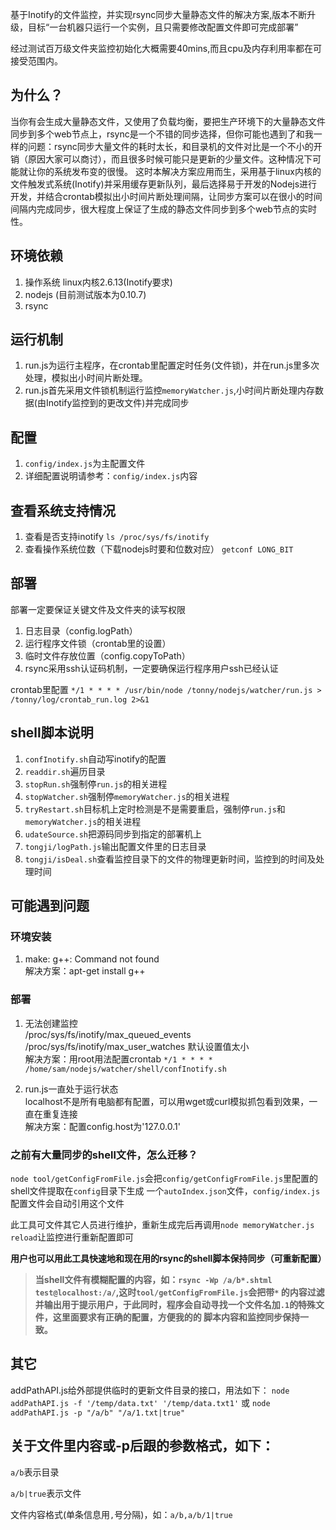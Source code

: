 基于Inotify的文件监控，并实现rsync同步大量静态文件的解决方案,版本不断升级，目标“一台机器只运行一个实例，且只需要修改配置文件即可完成部署”

经过测试百万级文件夹监控初始化大概需要40mins,而且cpu及内存利用率都在可接受范围内。

## 为什么？
当你有会生成大量静态文件，又使用了负载均衡，要把生产环境下的大量静态文件同步到多个web节点上，rsync是一个不错的同步选择，但你可能也遇到了和我一样的问题：rsync同步大量文件的耗时太长，和目录机的文件对比是一个不小的开销（原因大家可以商讨），而且很多时候可能只是更新的少量文件。这种情况下可能就让你的系统发布变的很慢。
这时本解决方案应用而生，采用基于linux内核的文件触发式系统(Inotify)并采用缓存更新队列，最后选择易于开发的Nodejs进行开发，并结合crontab模拟出小时间片断处理间隔，让同步方案可以在很小的时间间隔内完成同步，很大程度上保证了生成的静态文件同步到多个web节点的实时性。

## 环境依赖
1. 操作系统 linux内核2.6.13(Inotify要求)
2. nodejs (目前测试版本为0.10.7)
3. rsync

## 运行机制
1. run.js为运行主程序，在crontab里配置定时任务(文件锁)，并在run.js里多次处理，模拟出小时间片断处理。
2. run.js首先采用文件锁机制运行监控`memoryWatcher.js`,小时间片断处理内存数据(由Inotify监控到的更改文件)并完成同步

## 配置
1. `config/index.js`为主配置文件
2. 详细配置说明请参考：`config/index.js`内容

## 查看系统支持情况
1. 查看是否支持inotify  `ls /proc/sys/fs/inotify`
2. 查看操作系统位数（下载nodejs时要和位数对应）  `getconf LONG_BIT`

## 部署
  部署一定要保证关键文件及文件夹的读写权限
  1. 日志目录（config.logPath）
  2. 运行程序文件锁（crontab里的设置）
  3. 临时文件存放位置（config.copyToPath）
  4. rsync采用ssh认证码机制，一定要确保运行程序用户ssh已经认证

crontab里配置  `*/1 * * * * /usr/bin/node /tonny/nodejs/watcher/run.js > /tonny/log/crontab_run.log 2>&1`

## shell脚本说明
1. `confInotify.sh`自动写inotify的配置
2. `readdir.sh`遍历目录
3. `stopRun.sh`强制停`run.js`的相关进程
4. `stopWatcher.sh`强制停`memoryWatcher.js`的相关进程
5. `tryRestart.sh`目标机上定时检测是不是需要重启，强制停`run.js`和`memoryWatcher.js`的相关进程
6. `udateSource.sh`把源码同步到指定的部署机上
7. `tongji/logPath.js`输出配置文件里的日志目录
8. `tongji/isDeal.sh`查看监控目录下的文件的物理更新时间，监控到的时间及处理时间

## 可能遇到问题
### 环境安装
  1. make: g++: Command not found  
     解决方案：apt-get install g++

### 部署
  1. 无法创建监控  
     /proc/sys/fs/inotify/max_queued_events  
     /proc/sys/fs/inotify/max_user_watches 默认设置值太小  
     解决方案：用root用法配置crontab `*/1 * * * * /home/sam/nodejs/watcher/shell/confInotify.sh`

  2. run.js一直处于运行状态  
     localhost不是所有电脑都有配置，可以用wget或curl模拟抓包看到效果，一直在重复连接  
     解决方案：配置config.host为'127.0.0.1'
     
### 之前有大量同步的shell文件，怎么迁移？
  `node tool/getConfigFromFile.js`会把`config/getConfigFromFile.js`里配置的shell文件提取在`config`目录下生成
  一个`autoIndex.json`文件，`config/index.js`配置文件会自动引用这个文件

  此工具可文件其它人员进行维护，重新生成完后再调用`node memoryWatcher.js reload`让监控进行重新配置即可

  **用户也可以用此工具快速地和现在用的rsync的shell脚本保持同步（可重新配置）**
  > **当shell文件有模糊配置的内容，如：`rsync -Wp /a/b*.shtml test@localhost:/a/`,这时`tool/getConfigFromFile.js`会把带`*`
  > 的内容过滤并输出用于提示用户，于此同时，程序会自动寻找一个文件名加`.1`的特殊文件，这里面要求有正确的配置，方便我的的
  > 脚本内容和监控同步保持一致。**

## 其它
addPathAPI.js给外部提供临时的更新文件目录的接口，用法如下：
`node addPathAPI.js -f '/temp/data.txt' '/temp/data.txt1'` 或 `node addPathAPI.js -p "/a/b" "/a/1.txt|true"`
## 关于文件里内容或-p后跟的参数格式，如下：
`a/b`表示目录

`a/b|true`表示文件

文件内容格式(单条信息用`,`号分隔)，如：`a/b,a/b/1|true`